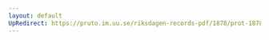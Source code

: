 ```yaml
---
layout: default
UpRedirect: https://pruto.im.uu.se/riksdagen-records-pdf/1878/prot-1878--fk--018/prot-1878--fk--018_013.pdf
---
```

